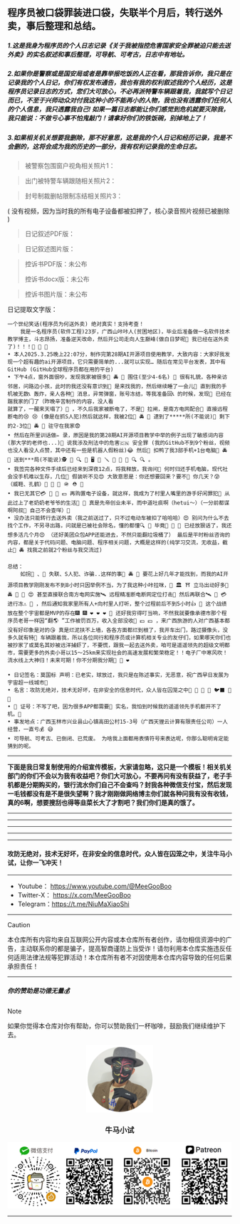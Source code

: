 ## 程序员被口袋罪装进口袋，失联半个月后，转行送外卖，事后整理和总结。

##### 1.这是我身为程序员的个人日志记录《关于我被指控危害国家安全罪被迫只能去送外卖》的实名叙述和事后整理，可导航、可考古，日志中有地址。

##### 2.如果你是警察或是国安局或者是靠举报吃饭的人正在看，那我告诉你，我只是在记录我的个人日记，你们有权发布通告，我也有我的权利叙述我的个人经历，这是程序员记录日志的方式，您们大可放心，不必再派特警车辆跟着我，我就写个日记而已，不至于兴师动众对付我这种小的不能再小的人物，我也没有透露你们任何人的个人信息，我只透露我自己! 如果一篇日志都能让你们感觉到危机就要灭除我，我只能说：不做亏心事不怕鬼敲门！请拿好你们的铁饭碗，别掉地上了！

##### 3.如果相关机关想要我删除，那不好意思，这是我的个人日记和经历记录，我是不会删的，这将会成为我的历史的一部分，我有权利记录我的生命日志。

> 被警察包围窗户视角相关照片1：

> 出门被特警车辆跟随相关照片2：

> 封号制裁删帖限制冻结相关照片3：

( 没有视频，因为当时我的所有电子设备都被扣押了，核心录音照片视频已被删除 )

> 日记叙述PDF版：

> 日记叙述图片版：

> 控诉书PDF版：未公布
>
> 控诉书docx版：未公布

> 控诉书图片版：未公布

日记提取文字版：

```
⼀个世纪笑话(程序员为何送外卖) 绝对真实！⽀持考查！
	我是⼀名程序员(软件⼯程)23岁，⼴⻄⼭咔咔⼈(贫困地区)，毕业后准备做⼀名软件技术教学博主，⽃志昂扬，准备逆天改命，然后开公司⾛向⼈⽣巅峰(做⽩⽇梦呢🤡 我已经在送外卖了)！！！🥳 🥳 🥰
• 本⼈2025.3.25晚上22:07分，制作完第28期AI开源项⽬使⽤教学，⼤致内容：⼤家好我发现⼀个超有趣的ai开源项⽬，它只需要简单的...就可以实现… 随后在常⻅平台发表，其中有GitHub (GitHub全球程序员都在⽤的平台)
• 下午4点，窗外⾯很吵，发现我家被很多👮 🚔 🚨 围住(⾄少4-6名) 👮 很有礼貌，各种亲访邻居，问路边⼩孩，此时的我还没有意识到👮 是来找我的，然后继续睡了⼀会⼉🤤 直到我的⼿机被⽆数📞 轰炸，亲⼈各种📡 消息，异常弹窗，账号冻结，等我准备回📞 的时候，发现👮 已经在踹我家的⻔了（昨晚⾟苦制作的内容，没⼈看
就算了，⼀醒来天塌了）🤤 ，不久后我家被断电了，不是👮 拉闸，是南⽅电⽹配合👮 直接远程断电的😢 😢 (像是在抓S⼈犯)然后就这样，我被2位👮 🚔 🚨 逮到了*****所(不能说)👮 剩下的2-3位👮 🚔 🚨 驻守在我家😨
• 然后在所⾥训话做✏ 录，原因是我的第28期AI开源项⽬教学中举的例⼦出现了敏感词内容(那⼤学的⽼师也...)👮 说我涉及刑法中的危害🇨🇳 安全罪 (我的GitHub不到9个粉丝，视频也没⼈看没⼈点赞，其中还有⼀些是机器⼈假粉丝)😂 然后👮 扣鸭了我3部⼿机+1台电脑🤣 🚔 🚨 送到***局(不能说)🕵 🔎 🔍 📱 🖥 🔧 🪛 🧰 🔨 🪏 🔍 🔍 。
• 我签完各种⽂件⼿续后已经来到深夜12点，将我释放，我询问👮 何时归还⼿机电脑，现代社会没⼿机难以⽣存，⼏位👮 假装听不⻅😍 ⼤致意思是：你还想要回来？要不🔗 你⼏天？😰 （威鞋、孔鹤）🥿 🧢 🎩 🪖 ⛑ 👕
• 我已⽆其它💳 🪪 💸 💵 再购置电⼦设备，就这样，我成为了村⾥⼈嘴⾥的游⼿好闲罪犯🤣 从此过上了⽼奶奶⽼爷爷的⽣活🧌 🧟 真是先帝创业未半，⽽中道吐痰啊（hetui～）（⼀分前都谋啊阿叔👮 ⾃⼰不会查咩）🤡
• 没办法只能转⾏去送外卖（我之前送过了，只不过电动⻋被扣了哈哈哈）😍 别问为什么不去找个⼯作，不另寻出路，问就是已被社会除名，懂的都懂🔍 🫆 毕竟👮 👮 🔫 已经放狠话了，我还想多活⼏个⽉😍 （还好美团众包APP还能进去，不然只能翻垃圾桶了） 最后是平时粉丝咨询的内容，都是关于代码问题、电脑问题、程序相关问题，⼤概是这样的(纯学习交流，⽆收益，截⽌👮 🚔 找我之前就2个粉丝与我交流过)

总结：
	如拐👶 、👧 失联、S⼈犯、诈骗..这样的事👮 🚔 🚨 要花上好⼏年才能找到，⽽我的AI开源项⽬教学刚刚发布不到8⼩时只因举例不当，为了我这种⼩咔拉咪，🏨 🏛 ⛩ ⽴⻢出动好多🚨 🚔 👮 👮 😍 甚⾄直接联合南⽅电⽹实施🛰 远程精准断电断⽹定位打击👊 然后再联合🛰 🪪 💳 进⾏冻⚠ 📵 ，然后通知我家⾥所有⼈+向村⾥⼈打听，整个过程前后不到5⼩时👍 👮 这个战绩放在整个宇宙都是MVP的存在🎆 🎆 ❤ ❤ ❤ 💯 还好我穷得叮当响，不然我就要像承德市那个程序员⽼哥⼀样因“翻🌎 ”⼯作被罚百万，收⼊全部没收🤤 💵 💵 ，来⼴⻄旅游的⼈对⼴⻄基本都没有好印象是对的😘 真是烂泥扶不上墙，各各⽅⾯都烂到根了，我开⻋出⻔，路过摄像头，没多久就有特🚨 ⻋辆跟着我，所以各位同⾏和程序员或计算机相关专业的友仔们，如果哪天你们也被抄家了或莫名其妙被远洋捕虾了，不要慌，跟我⼀起去送外卖，咱可是遥遥领先的超级⽂明都市，需要更多的外卖⼩哥以15～25km来实现社会的⾼速发展和繁荣稳定！！电⼦⼚中寒⻛吹！流⽔线上⼤神归！未来可期！你不分期我分期🌹 🥳 ❤

• ⽇记签名：莫国标 声明：已⽼实，球放过，我只是在陈述事实，⽆恶意，祝⼴⻄早⽇发展为宇宙超⼀线城市🙇
• 名⾔：攻防⽆绝对，技术⽆好坏，在⾮安全的信息时代，众⼈皆在囚笼之中🐥 🐥 🐤 🐣 🐦⬛ 🦅 🦍
• 🪪 证号：不写了吧，因为很多APP都需要🪪 实名，我怕到时候我的遥遥领先⼿机都开不了机。🙇
• 事发地点：⼴⻄⽟林市兴业县⼭⼼镇⾼⽥公村15-3号（⼴⻄天狸云计算有限责任公司）⼀⼈经营，⼀直亏💰 😅
• 可导航、可考古、已倒闭、已荒废。 为啥我上⾯都⽤表情符号来表达呢，你那么聪明肯定能猜到的呢。
```

****

**下面是我日常复制使用的介绍宣传模板，大家请忽略，这只是一个模板！相关机关部门的你们不会以为我有收益吧？你们大可放心，不要再问有没有获益了，老子手机都是分期购买的，银行流水你们自己不会查吗？封我各种微信支付宝，然后发现一毛钱都没有是不是很失望啊？我才刚刚做网络博主你们就各种问我有没有收钱，真的6啊，想要搜刮也得等韭菜长大了才割吧？我们你们是真的饿了。**

****

****

****

****

****

#### 攻防无绝对，技术无好坏，在非安全的信息时代，众人皆在囚笼之中，关注牛马小试，让你一飞冲天！

****

- Youtube：  https://www.youtube.com/@MeeGooBoo
- Twitter-X：  https://x.com/MeeGooBoo
- Telegram：https://t.me/NiuMaXiaoShi


****

> [!CAUTION]
>
> 本仓库所有内容均来自互联网公开内容或本仓库所有者创作，请勿相信资源中的广告，主动联系你的都是骗子，提高智商谨防上当受诈！请勿利用本仓库实施违反任何适用法律法规等犯罪活动！本仓库所有者不对因使用本仓库内容导致的任何后果承担责任！

****

##### 你的赞助是功德无量💰

> [!NOTE]
>
> 如果你觉得本仓库对你有帮助，你可以赞助我们一杯咖啡，鼓励我们继续维护下去。

<p align="center" >
    <img src="https://raw.githubusercontent.com/MeeGooBoo/2025/refs/heads/main/static/imgs/logo.png" width="150">
    <h3 align="center">牛马小试</h3>
    <p align="center">
        <img src="https://raw.githubusercontent.com/MeeGooBoo/2025/refs/heads/main/static/imgs/pays.png">
    </p>
</p>


****


